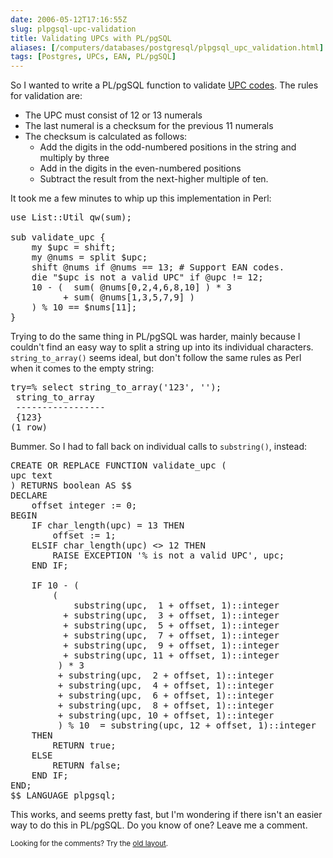 ```yaml
--- 
date: 2006-05-12T17:16:55Z
slug: plpgsql-upc-validation
title: Validating UPCs with PL/pgSQL
aliases: [/computers/databases/postgresql/plpgsql_upc_validation.html]
tags: [Postgres, UPCs, EAN, PL/pgSQL]
---
```


<p>So I wanted to write a PL/pgSQL function to
validate <a href="https://en.wikipedia.org/wiki/UPC_code" title="Wikipedia: UPC">UPC codes</a>. The rules for validation are:</p>

<ul>
  <li>The UPC must consist of 12 or 13 numerals</li>
  <li>The last numeral is a checksum for the previous 11 numerals</li>
  <li>The checksum is calculated as follows:
    <ul>
      <li>Add the digits in the odd-numbered positions in the string and
      multiply by three</li>
      <li>Add in the digits in the even-numbered positions</li>
      <li>Subtract the result from the next-higher multiple of ten.</li>
    </ul>
  </li>
</ul>

<p>It took me a few minutes to whip up this implementation in Perl:</p>

<pre>
use List::Util qw(sum);

sub validate_upc {
    my $upc = shift;
    my @nums = split $upc;
    shift @nums if @nums == 13; # Support EAN codes.
    die &quot;$upc is not a valid UPC&quot; if @upc != 12;
    10 - (  sum( @nums[0,2,4,6,8,10] ) * 3
          + sum( @nums[1,3,5,7,9] )
    ) % 10 == $nums[11];
}
</pre>

<p>Trying to do the same thing in PL/pgSQL was harder, mainly because I
couldn't find an easy way to split a string up into its individual characters.
<code>string_to_array()</code> seems ideal, but don't follow the same rules as
Perl when it comes to the empty string:</p>

<pre>
try=% select string_to_array(&#x0027;123&#x0027;, &#x0027;&#x0027;);
 string_to_array
 &#x002d;&#x002d;&#x002d;&#x002d;&#x002d;&#x002d;&#x002d;&#x002d;&#x002d;&#x002d;&#x002d;&#x002d;&#x002d;&#x002d;&#x002d;&#x002d;&#x002d;
 {123}
(1 row)
</pre>

<p>Bummer. So I had to fall back on individual calls
to <code>substring()</code>, instead:</p>

<pre>
CREATE OR REPLACE FUNCTION validate_upc (
upc text
) RETURNS boolean AS $$
DECLARE
    offset integer := 0;
BEGIN
    IF char_length(upc) = 13 THEN
        offset := 1;
    ELSIF char_length(upc) &lt;&gt; 12 THEN
        RAISE EXCEPTION &#x0027;% is not a valid UPC&#x0027;, upc;
    END IF;

    IF 10 - (
        (
            substring(upc,  1 + offset, 1)::integer
          + substring(upc,  3 + offset, 1)::integer
          + substring(upc,  5 + offset, 1)::integer
          + substring(upc,  7 + offset, 1)::integer
          + substring(upc,  9 + offset, 1)::integer
          + substring(upc, 11 + offset, 1)::integer
         ) * 3
         + substring(upc,  2 + offset, 1)::integer
         + substring(upc,  4 + offset, 1)::integer
         + substring(upc,  6 + offset, 1)::integer
         + substring(upc,  8 + offset, 1)::integer
         + substring(upc, 10 + offset, 1)::integer
         ) % 10  = substring(upc, 12 + offset, 1)::integer
    THEN
        RETURN true;
    ELSE
        RETURN false;
    END IF;
END;
$$ LANGUAGE plpgsql;
</pre>

<p>This works, and seems pretty fast, but I'm wondering if there isn't an
easier way to do this in PL/pgSQL. Do you know of one? Leave me a comment.</p>

<p class="past"><small>Looking for the comments? Try the <a rel="nofollow" href="//past.justatheory.com/computers/databases/postgresql/plpgsql_upc_validation.html">old layout</a>.</small></p>


